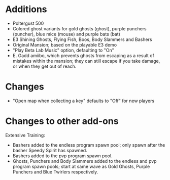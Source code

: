 # Additions
* Poltergust 500
* Colored ghost variants for gold ghosts (ghost), purple punchers (puncher), blue mice (mouse) and purple bats (bat)
* E3 Shining Ghosts, Flying Fish, Boos, Body Slammers and Bashers
* Original Mansion; based on the playable E3 demo
* "Play Beta Lab Music" option, defaulting to "On"
* E. Gadd amiibo, which prevents ghosts from escaping as a result of mistakes within the mansion; they can still escape if you take damage, or when they get out of reach.

# Changes
* "Open map when collecting a key" defaults to "Off" for new players

# Changes to other add-ons
Extensive Training:
* Bashers added to the endless program spawn pool; only spawn after the basher Speedy Spirit has spawned.
* Bashers added to the pvp program spawn pool.
* Ghosts, Punchers and Body Slammers added to the endless and pvp program spawn pools; start at same wave as Gold Ghosts, Purple Punchers and Blue Twirlers respectively.